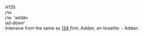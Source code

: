 <body>
  <p>H135<br>  אדּן  <br> אַדָּן  ‎  ‘addân  <br><i>ad-dawn‘ </i><br>Intensive from the same as <a href="h0134.htm">134</a>  <i>firm</i>; <i>Addan</i>, an Israelite: - Addan.<br></p>
 </body>